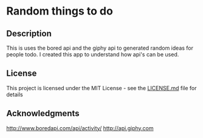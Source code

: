 # Random things to do

## Description

This is uses the bored api and the giphy api to generated random ideas for people todo. I created this app to understand how api's can be used.

## License

This project is licensed under the MIT License - see the [LICENSE.md](LICENSE.md) file for details

## Acknowledgments
http://www.boredapi.com/api/activity/
http://api.giphy.com
